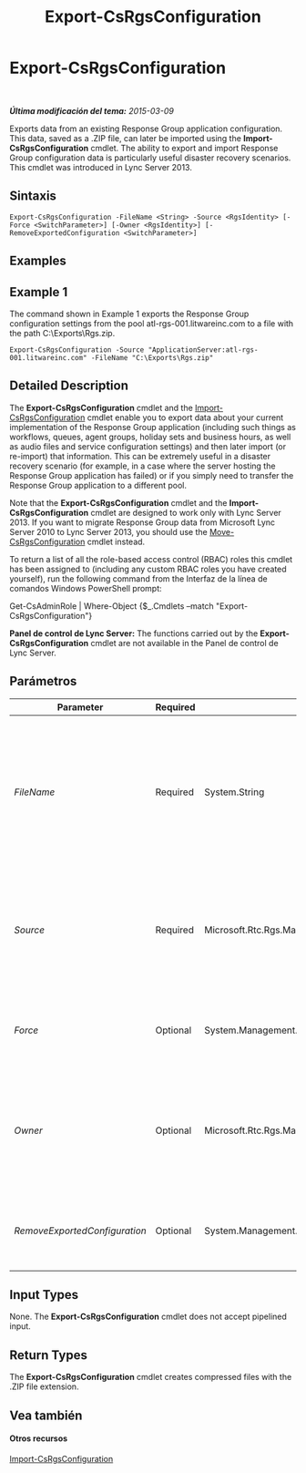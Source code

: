 ﻿---
title: Export-CsRgsConfiguration
TOCTitle: Export-CsRgsConfiguration
ms:assetid: 754513a4-0b46-44b7-8910-f865b1e0f037
ms:mtpsurl: https://technet.microsoft.com/es-es/library/JJ205011(v=OCS.15)
ms:contentKeyID: 48275685
ms.date: 01/07/2017
mtps_version: v=OCS.15
ms.translationtype: HT
---

# Export-CsRgsConfiguration

 

_**Última modificación del tema:** 2015-03-09_

Exports data from an existing Response Group application configuration. This data, saved as a .ZIP file, can later be imported using the **Import-CsRgsConfiguration** cmdlet. The ability to export and import Response Group configuration data is particularly useful disaster recovery scenarios. This cmdlet was introduced in Lync Server 2013.

## Sintaxis

    Export-CsRgsConfiguration -FileName <String> -Source <RgsIdentity> [-Force <SwitchParameter>] [-Owner <RgsIdentity>] [-RemoveExportedConfiguration <SwitchParameter>]

## Examples

## Example 1

The command shown in Example 1 exports the Response Group configuration settings from the pool atl-rgs-001.litwareinc.com to a file with the path C:\\Exports\\Rgs.zip.

    Export-CsRgsConfiguration -Source "ApplicationServer:atl-rgs-001.litwareinc.com" -FileName "C:\Exports\Rgs.zip"

## Detailed Description

The **Export-CsRgsConfiguration** cmdlet and the [Import-CsRgsConfiguration](import-csrgsconfiguration.md) cmdlet enable you to export data about your current implementation of the Response Group application (including such things as workflows, queues, agent groups, holiday sets and business hours, as well as audio files and service configuration settings) and then later import (or re-import) that information. This can be extremely useful in a disaster recovery scenario (for example, in a case where the server hosting the Response Group application has failed) or if you simply need to transfer the Response Group application to a different pool.

Note that the **Export-CsRgsConfiguration** cmdlet and the **Import-CsRgsConfiguration** cmdlet are designed to work only with Lync Server 2013. If you want to migrate Response Group data from Microsoft Lync Server 2010 to Lync Server 2013, you should use the [Move-CsRgsConfiguration](move-csrgsconfiguration.md) cmdlet instead.

To return a list of all the role-based access control (RBAC) roles this cmdlet has been assigned to (including any custom RBAC roles you have created yourself), run the following command from the Interfaz de la línea de comandos Windows PowerShell prompt:

Get-CsAdminRole | Where-Object {$\_.Cmdlets –match "Export-CsRgsConfiguration"}

**Panel de control de Lync Server:** The functions carried out by the **Export-CsRgsConfiguration** cmdlet are not available in the Panel de control de Lync Server.

## Parámetros


<table>
<colgroup>
<col style="width: 25%" />
<col style="width: 25%" />
<col style="width: 25%" />
<col style="width: 25%" />
</colgroup>
<thead>
<tr class="header">
<th>Parameter</th>
<th>Required</th>
<th>Type</th>
<th>Description</th>
</tr>
</thead>
<tbody>
<tr class="odd">
<td><p><em>FileName</em></p></td>
<td><p>Required</p></td>
<td><p>System.String</p></td>
<td><p>Path to the .ZIP file to be created when you run the <strong>Export-CsRgsConfiguration</strong> cmdlet. For example:</p>
<p>-FileName &quot;C:\Exports\RgsConfig.zip&quot;</p>
<p>Note that your command will fail if this file already exists.</p></td>
</tr>
<tr class="even">
<td><p><em>Source</em></p></td>
<td><p>Required</p></td>
<td><p>Microsoft.Rtc.Rgs.Management.RgsIdentity</p></td>
<td><p>Identity of the Response Group instance whose configuration settings are being exported. For example:</p>
<p>-Source &quot;ApplicationServer:atl-rgs-001.litwareinc.com&quot;</p></td>
</tr>
<tr class="odd">
<td><p><em>Force</em></p></td>
<td><p>Optional</p></td>
<td><p>System.Management.Automation.SwitchParameter</p></td>
<td><p>Suppresses the display of any non-fatal error message that might arise when running the command.</p></td>
</tr>
<tr class="even">
<td><p><em>Owner</em></p></td>
<td><p>Optional</p></td>
<td><p>Microsoft.Rtc.Rgs.Management.RgsIdentity</p></td>
<td><p>If specified, configuration information for all the Response Group instances found on the designated pool will be exported. For example:</p>
<p>-Owner &quot;atl-rgs-001.litwareinc.com&quot;</p></td>
</tr>
<tr class="odd">
<td><p><em>RemoveExportedConfiguration</em></p></td>
<td><p>Optional</p></td>
<td><p>System.Management.Automation.SwitchParameter</p></td>
<td><p>When specified, the Response Group instance will be deleted after the configuration information has been exported.</p></td>
</tr>
</tbody>
</table>


## Input Types

None. The **Export-CsRgsConfiguration** cmdlet does not accept pipelined input.

## Return Types

The **Export-CsRgsConfiguration** cmdlet creates compressed files with the .ZIP file extension.

## Vea también

#### Otros recursos

[Import-CsRgsConfiguration](import-csrgsconfiguration.md)

